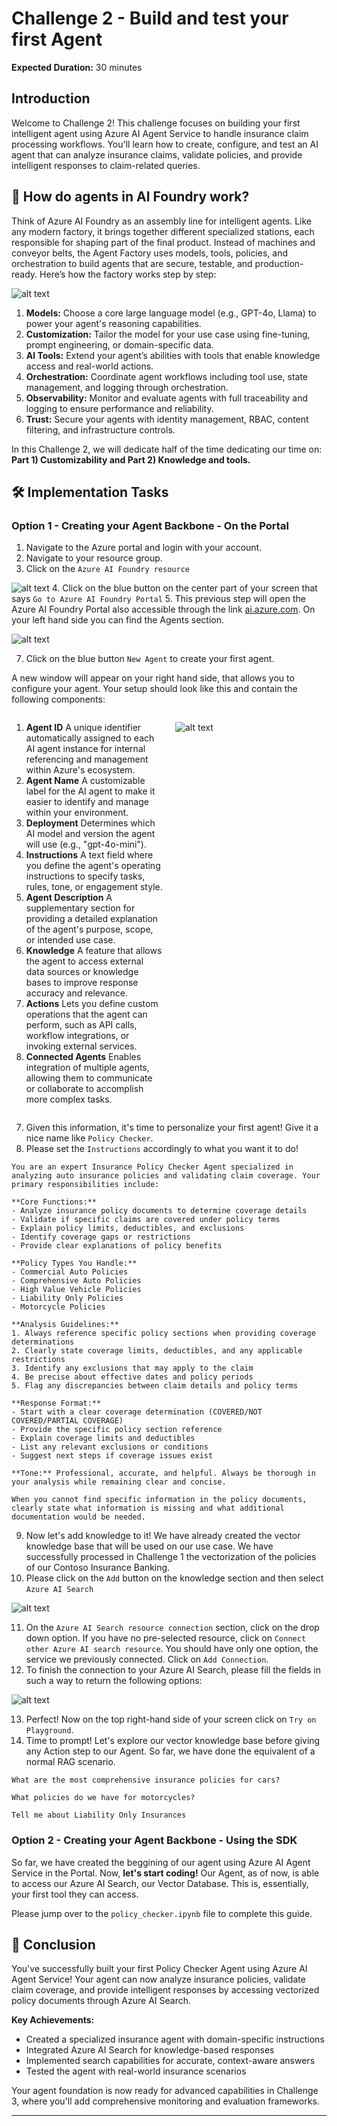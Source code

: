 # Challenge 2 - Build and test your first Agent

**Expected Duration:** 30 minutes

## Introduction

Welcome to Challenge 2! This challenge focuses on building your first intelligent agent using Azure AI Agent Service to handle insurance claim processing workflows. You'll learn how to create, configure, and test an AI agent that can analyze insurance claims, validate policies, and provide intelligent responses to claim-related queries.

## 🎯 How do agents in AI Foundry work?

Think of Azure AI Foundry as an assembly line for intelligent agents. Like any modern factory, it brings together different specialized stations, each responsible for shaping part of the final product. Instead of machines and conveyor belts, the Agent Factory uses models, tools, policies, and orchestration to build agents that are secure, testable, and production-ready. Here’s how the factory works step by step:

![alt text](images/aifoundry.png)

1. **Models:** Choose a core large language model (e.g., GPT-4o, Llama) to power your agent's reasoning capabilities.
2. **Customization:** Tailor the model for your use case using fine-tuning, prompt engineering, or domain-specific data.
3. **AI Tools:** Extend your agent’s abilities with tools that enable knowledge access and real-world actions.
4. **Orchestration:** Coordinate agent workflows including tool use, state management, and logging through orchestration.
5. **Observability:** Monitor and evaluate agents with full traceability and logging to ensure performance and reliability.
6. **Trust:** Secure your agents with identity management, RBAC, content filtering, and infrastructure controls.

In this Challenge 2, we will dedicate half of the time dedicating our time on: **Part 1) Customizability and Part 2) Knowledge and tools.**


## 🛠️ Implementation Tasks

### Option 1 - Creating your Agent Backbone - On the Portal

1. Navigate to the Azure portal and login with your account.
2. Navigate to your resource group.
3. Click on the `Azure AI Foundry resource`

![alt text](images/step3.png)
4. Click on the blue button on the center part of your screen that says `Go to Azure AI Foundry Portal`
5. This previous step will open the Azure AI Foundry Portal also accessible through the link [ai.azure.com](ai.azure.com). On your left hand side you can find the Agents section.
 
![alt text](images/step6.png)

7. Click on the blue button `New Agent` to create your first agent.


A new window will appear on your right hand side, that allows you to configure your agent. Your setup should look like this and contain the following components:
   
<div style="display: flex; align-items: flex-start; gap: 20px;">
<div style="flex: 1;">

1. **Agent ID**
A unique identifier automatically assigned to each AI agent instance for internal referencing and management within Azure's ecosystem.
2. **Agent Name**
A customizable label for the AI agent to make it easier to identify and manage within your environment.
3. **Deployment**
Determines which AI model and version the agent will use (e.g., "gpt-4o-mini").
4. **Instructions**
A text field where you define the agent's operating instructions to specify tasks, rules, tone, or engagement style.
5. **Agent Description**
A supplementary section for providing a detailed explanation of the agent's purpose, scope, or intended use case.
6. **Knowledge**
A feature that allows the agent to access external data sources or knowledge bases to improve response accuracy and relevance.
7. **Actions**
Lets you define custom operations that the agent can perform, such as API calls, workflow integrations, or invoking external services.
8. **Connected Agents**
Enables integration of multiple agents, allowing them to communicate or collaborate to accomplish more complex tasks.

</div>
<div style="flex: 1;">

![alt text](images/step8.png)

</div>
</div>

7. Given this information, it's time to personalize your first agent! Give it a nice name like `Policy Checker`.
8. Please set the `Instructions` accordingly to what you want it to do! 

```
You are an expert Insurance Policy Checker Agent specialized in analyzing auto insurance policies and validating claim coverage. Your primary responsibilities include:

**Core Functions:**
- Analyze insurance policy documents to determine coverage details
- Validate if specific claims are covered under policy terms
- Explain policy limits, deductibles, and exclusions
- Identify coverage gaps or restrictions
- Provide clear explanations of policy benefits

**Policy Types You Handle:**
- Commercial Auto Policies
- Comprehensive Auto Policies  
- High Value Vehicle Policies
- Liability Only Policies
- Motorcycle Policies

**Analysis Guidelines:**
1. Always reference specific policy sections when providing coverage determinations
2. Clearly state coverage limits, deductibles, and any applicable restrictions
3. Identify any exclusions that may apply to the claim
4. Be precise about effective dates and policy periods
5. Flag any discrepancies between claim details and policy terms

**Response Format:**
- Start with a clear coverage determination (COVERED/NOT COVERED/PARTIAL COVERAGE)
- Provide the specific policy section reference
- Explain coverage limits and deductibles
- List any relevant exclusions or conditions
- Suggest next steps if coverage issues exist

**Tone:** Professional, accurate, and helpful. Always be thorough in your analysis while remaining clear and concise.

When you cannot find specific information in the policy documents, clearly state what information is missing and what additional documentation would be needed.
```
9. Now let's add knowledge to it! We have already created the vector knowledge base that will be used on our use case. We have successfully processed in Challenge 1 the vectorization of the policies of our Contoso Insurance Banking. 
10. Please click on the `Add` button on the knowledge section and then select `Azure AI Search`

![alt text](images/step73.png)

11. On the `Azure AI Search resource connection` section, click on the drop down option. If you have no pre-selected resource, click on `Connect other Azure AI search resource`. You should have only one option, the service we previously connected. Click on `Add Connection`. 
12. To finish the connection to your Azure AI Search, please fill the fields in such a way to return
the following options:

![alt text](images/step13.png)


13. Perfect! Now on the top right-hand side of your screen click on `Try on Playground`.
14. Time to prompt! Let's explore our vector knowledge base before giving any Action step to our Agent. So far, we have done the equivalent of a normal RAG scenario. 

```
What are the most comprehensive insurance policies for cars?
```

```
What policies do we have for motorcycles?
```

```
Tell me about Liability Only Insurances 
```

### Option 2 - Creating your Agent Backbone - Using the SDK

So far, we have created the beggining of our agent using Azure AI Agent Service in the Portal. Now, **let's start coding!** Our Agent, as of now, is able to access our Azure AI Search, our Vector Database. This is, essentially, your first tool they can access.

Please jump over to the `policy_checker.ipynb` file to complete this guide. 

## 🎯 Conclusion

You've successfully built your first Policy Checker Agent using Azure AI Agent Service! Your agent can now analyze insurance policies, validate claim coverage, and provide intelligent responses by accessing vectorized policy documents through Azure AI Search.

**Key Achievements:**
- Created a specialized insurance agent with domain-specific instructions
- Integrated Azure AI Search for knowledge-based responses
- Implemented search capabilities for accurate, context-aware answers
- Tested the agent with real-world insurance scenarios

Your agent foundation is now ready for advanced capabilities in Challenge 3, where you'll add comprehensive monitoring and evaluation frameworks.

---